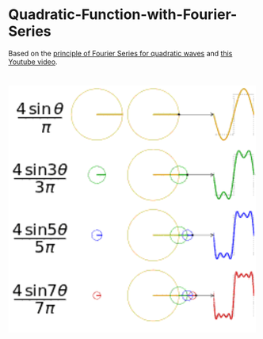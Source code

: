# Quadratic-Function-with-Fourier-Series

Based on the [principle of Fourier Series for quadratic waves](https://en.wikipedia.org/wiki/Fourier_series) and [this Youtube video](https://www.youtube.com/watch?v=Mm2eYfj0SgA).

<p align="center">
  <h1 style="display: flex;">
    <img width="500" alt="Software" title="Software" src="./assets/Fourier_series_square_wave_circles_animation.gif" />
  </h1>
</p>